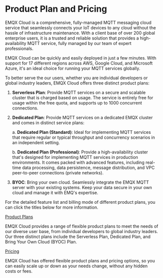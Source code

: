# Product Plan and Pricing

EMQX Cloud is a comprehensive, fully-managed MQTT messaging cloud service that seamlessly connects your IoT devices to any cloud without the hassle of infrastructure maintenance. With a client base of over 200 global enterprise users, it is a trusted and reliable solution that provides a high-availability MQTT service, fully managed by our team of expert professionals. 

EMQX Cloud can be quickly and easily deployed in just a few minutes. With support for 17 different regions across AWS, Google Cloud, and Microsoft Azure, it's an ideal choice for running your MQTT services globally. 

To better serve the our users, whether you are individual developers or global industry leaders, EMQX Cloud offers three distinct product plans:

1. **Serverless Plan**: Provide MQTT services on a secure and scalable cluster that is charged based on usage. The service is entirely free for usage within the free quota, and supports up to 1000 concurrent connections.

2. **Dedicated Plan**: Provide MQTT services on a dedicated EMQX cluster and comes in distinct service plans:

   a. **Dedicated Plan (Standard)**: Ideal for implementing MQTT services that require regular or typical throughput and concurrency scenarios in an independent setting.

   b. **Dedicated Plan (Professional)**: Provide a high-availability cluster that's designed for implementing MQTT services in production environments. It comes packed with advanced features, including real-time data processing, data persistence, message distribution, and VPC peer-to-peer connections (private networks). 

3. **BYOC**: Bring your own cloud. Seamlessly integrate the EMQX MQTT server with your existing systems. Keep your data secure in your own cloud and manage it with EMQ's expertise. 

For the detailed feature list and billing mode of different product plans, you can click the titles below for more information.

[Product Plans](./plans.md)

EMQX Cloud provides a range of flexible product plans to meet the needs of our diverse user base, from individual developers to global industry leaders. Our three distinct plans include the Serverless Plan, Dedicated Plan, and Bring Your Own Cloud (BYOC) Plan. 

[Pricing](./pricing.md)

EMQX Cloud has offered flexible product plans and pricing options, so you can easily scale up or down as your needs change, without any hidden costs or fees.